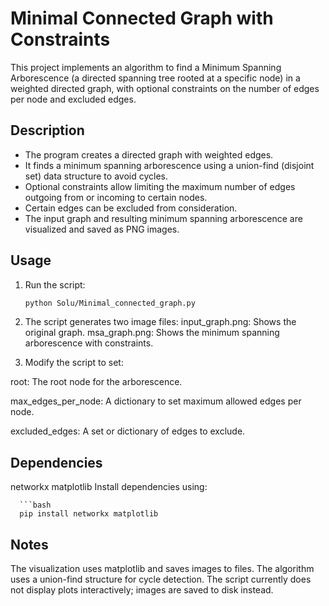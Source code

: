 # Minimal Connected Graph with Constraints

This project implements an algorithm to find a Minimum Spanning Arborescence (a directed spanning tree rooted at a specific node) in a weighted directed graph, with optional constraints on the number of edges per node and excluded edges.

## Description

- The program creates a directed graph with weighted edges.  
- It finds a minimum spanning arborescence using a union-find (disjoint set) data structure to avoid cycles.  
- Optional constraints allow limiting the maximum number of edges outgoing from or incoming to certain nodes.  
- Certain edges can be excluded from consideration.  
- The input graph and resulting minimum spanning arborescence are visualized and saved as PNG images.
## Usage

1. Run the script:

   ```bash
   python Solu/Minimal_connected_graph.py
   
 2. The script generates two image files:
     input_graph.png: Shows the original graph.
    msa_graph.png: Shows the minimum spanning arborescence with constraints.

 3. Modify the script to set:

   root: The root node for the arborescence.

   max_edges_per_node: A dictionary to set maximum allowed edges per node.

   excluded_edges: A set or dictionary of edges to exclude.

## Dependencies
networkx
matplotlib
      Install dependencies using:
      
      ```bash
      pip install networkx matplotlib

## Notes
The visualization uses matplotlib and saves images to files.
The algorithm uses a union-find structure for cycle detection.
The script currently does not display plots interactively; images are saved to disk instead.

